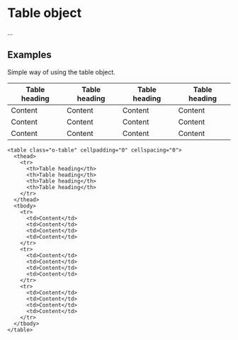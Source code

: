 # Table object

...


## Examples

Simple way of using the table object.

<div class="c-code">
  <table class="o-table" cellpadding="0" cellspacing="0">
    <thead>
      <tr>
        <th>Table heading</th>
        <th>Table heading</th>
        <th>Table heading</th>
        <th>Table heading</th>
      </tr>
    </thead>
    <tbody>
      <tr>
        <td>Content</td>
        <td>Content</td>
        <td>Content</td>
        <td>Content</td>
      </tr>
      <tr>
        <td>Content</td>
        <td>Content</td>
        <td>Content</td>
        <td>Content</td>
      </tr>
      <tr>
        <td>Content</td>
        <td>Content</td>
        <td>Content</td>
        <td>Content</td>
      </tr>
    </tbody>
  </table>
</div>

```
<table class="o-table" cellpadding="0" cellspacing="0">
  <thead>
    <tr>
      <th>Table heading</th>
      <th>Table heading</th>
      <th>Table heading</th>
      <th>Table heading</th>
    </tr>
  </thead>
  <tbody>
    <tr>
      <td>Content</td>
      <td>Content</td>
      <td>Content</td>
      <td>Content</td>
    </tr>
    <tr>
      <td>Content</td>
      <td>Content</td>
      <td>Content</td>
      <td>Content</td>
    </tr>
    <tr>
      <td>Content</td>
      <td>Content</td>
      <td>Content</td>
      <td>Content</td>
    </tr>
  </tbody>
</table>
```






